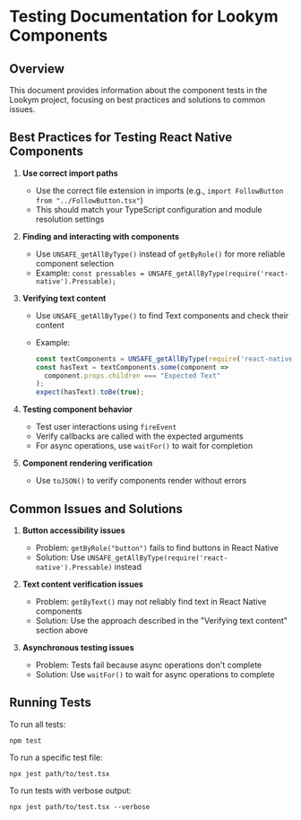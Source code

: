 # Testing Documentation for Lookym Components

## Overview

This document provides information about the component tests in the Lookym project, focusing on best practices and solutions to common issues.

## Best Practices for Testing React Native Components

1. **Use correct import paths**
   - Use the correct file extension in imports (e.g., `import FollowButton from "../FollowButton.tsx"`)
   - This should match your TypeScript configuration and module resolution settings

2. **Finding and interacting with components**
   - Use `UNSAFE_getAllByType()` instead of `getByRole()` for more reliable component selection
   - Example: `const pressables = UNSAFE_getAllByType(require('react-native').Pressable);`

3. **Verifying text content**
   - Use `UNSAFE_getAllByType()` to find Text components and check their content
   - Example:

     ```typescript
     const textComponents = UNSAFE_getAllByType(require('react-native').Text);
     const hasText = textComponents.some(component => 
       component.props.children === "Expected Text"
     );
     expect(hasText).toBe(true);
     ```

4. **Testing component behavior**
   - Test user interactions using `fireEvent`
   - Verify callbacks are called with the expected arguments
   - For async operations, use `waitFor()` to wait for completion

5. **Component rendering verification**
   - Use `toJSON()` to verify components render without errors

## Common Issues and Solutions

1. **Button accessibility issues**
   - Problem: `getByRole("button")` fails to find buttons in React Native
   - Solution: Use `UNSAFE_getAllByType(require('react-native').Pressable)` instead

2. **Text content verification issues**
   - Problem: `getByText()` may not reliably find text in React Native components
   - Solution: Use the approach described in the "Verifying text content" section above

3. **Asynchronous testing issues**
   - Problem: Tests fail because async operations don't complete
   - Solution: Use `waitFor()` to wait for async operations to complete

## Running Tests

To run all tests:

```psh
npm test
```

To run a specific test file:

```psh
npx jest path/to/test.tsx
```

To run tests with verbose output:

```psh
npx jest path/to/test.tsx --verbose
```
